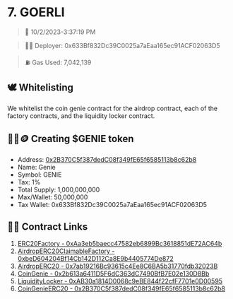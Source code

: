 # 7. GOERLI
<blockquote>📅 10/2/2023-3:37:19 PM</blockquote>

<blockquote>🧞‍♂️ Deployer: 0x633Bf832Dc39C0025a7aEaa165ec91ACF02063D5</blockquote>

<blockquote>⛽️ Gas Used: 7,042,139</blockquote>

## 🕊️ Whitelisting
We whitelist the coin genie contract for the airdrop contract, each of the factory contracts, and the liquidity locker contract.
## 🧞‍♂️🪙 Creating $GENIE token
- Address: [0x2B370C5f387dedC08f349fE65f6585113b8c62b8](https://goerli.etherscan.io/token/0x2B370C5f387dedC08f349fE65f6585113b8c62b8)
- Name: Genie
- Symbol: GENIE
- Tax: 1%
- Total Supply: 1,000,000,000
- Max/Wallet: 50,000,000
- Tax Wallet: 0x633Bf832Dc39C0025a7aEaa165ec91ACF02063D5
## 👷‍♂️ Contract Links
1. [ERC20Factory - 0xAa3eb5baecc47582eb6899Bc3618851dE72AC64b](https://goerli.etherscan.io/address/0xAa3eb5baecc47582eb6899Bc3618851dE72AC64b)
2. [AirdropERC20ClaimableFactory - 0xbeD604204Bf14Cb142D112Ca8E9b4405774De872](https://goerli.etherscan.io/address/0xbeD604204Bf14Cb142D112Ca8E9b4405774De872)
3. [AirdropERC20 - 0x7ab19216Bc93615c4Ee8C6BA5b31770fdb32023B](https://goerli.etherscan.io/address/0x7ab19216Bc93615c4Ee8C6BA5b31770fdb32023B)
4. [CoinGenie - 0x2b613a6411D5F6dC363dC7490BfB7E02e130D8Bb](https://goerli.etherscan.io/address/0x2b613a6411D5F6dC363dC7490BfB7E02e130D8Bb)
5. [LiquidityLocker - 0xAB30a1814D0068c9eBE844f22cfF7701e0D00595](https://goerli.etherscan.io/address/0xAB30a1814D0068c9eBE844f22cfF7701e0D00595)
6. [CoinGenieERC20 - 0x2B370C5f387dedC08f349fE65f6585113b8c62b8](https://goerli.etherscan.io/address/0x2B370C5f387dedC08f349fE65f6585113b8c62b8)
